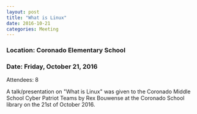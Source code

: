 ```yaml
---
layout: post
title: "What is Linux"
date: 2016-10-21
categories: Meeting
---
```


### Location: Coronado Elementary School

### Date: Friday, October 21, 2016

Attendees: 8

A talk/presentation on "What is Linux" was given to the Coronado Middle School Cyber Patriot Teams by Rex Bouwense at the Coronado School library on the 21st of October 2016.
